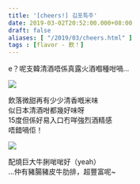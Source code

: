 ```yaml
---
title: '[cheers!] 김포특주'
date: 2019-03-02T20:52:00.000+08:00
draft: false
aliases: [ "/2019/03/cheers.html" ]
tags : [flavor - 飲！]
---
```


e？呢支韓清酒唔係真露火酒嗰種咁喎…

![](/images/thesool.jpg)

飲落微甜再有少少清香嘅米味  
似日本清酒咁都幾好味呀  
15度但係好易入口冇咩強烈酒精感  
唔錯喎佢！

![](/images/meokbang.jpg)

配燒巨大牛脷啱啱好（yeah）  
…仲有豬腸豬皮牛肋排，超豐富呢~
